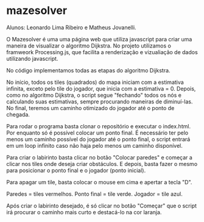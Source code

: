 # mazesolver

Alunos: Leonardo Lima Ribeiro e Matheus Jovanelli.

O Mazesolver é uma uma página web que utiliza javascript para criar uma maneira de visualizar o algoritmo Dijkstra.
No projeto utilizamos o framweork Processing.js, que facilita a renderização e vizualiação de dados utilizando javascript.

No código implementamos todas as etapas do algoritmo Dijkstra.

No início, todos os tiles (quadrados) do mapa iniciam com a estimativa infinita, exceto pelo tile do jogador, que inicia com a
estimativa = 0. Depois, como no algoritmo Dijkstra, o script segue "fechando" todos os nós e calculando suas estimativas, sempre procurando
maneiras de diminuí-las. No final, teremos um caminho otimizado do jogador até o ponto de chegada.

Para rodar o programa basta clonar o repositório e executar o index.html. Por enquanto só é possível colocar um ponto final. É necessário
ter pelo menos um caminho possível do jogador até o ponto final, o script entrará em um loop infinito caso não haja pelo menos um
caminho disponível.

Para criar o labirinto basta clicar no botão "Colocar paredes" e começar a clicar nos tiles onde deseja criar obstáculos.
E depois, basta fazer o mesmo para posicionar o ponto final e o jogador (ponto inicial).

Para apagar um tile, basta colocar o mouse em cima e apertar a tecla "D".

Paredes = tiles vermelhos.
Ponto final = tile verde.
Jogador = tile azul.

Após criar o labirinto desejado, é só clicar no botão "Começar" que o script irá procurar o caminho mais curto e destacá-lo na cor laranja.
